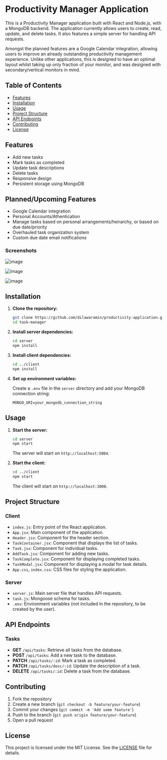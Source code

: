 # Productivity Manager Application

This is a Productivity Manager application built with React and Node.js, with a MongoDB backend. The application currently allows users to create, read, update, and delete tasks. It also features a simple server for handling API requests. 

Amongst the planned features are a Google Calendar integration, allowing users to improve an already outstanding productivity management experience. Unlike other applications, this is designed to have an optimal layout whilst taking up only fraction of your monitor, and was designed with secondary/vertical monitors in mind. 

## Table of Contents

- [Features](#features)
- [Installation](#installation)
- [Usage](#usage)
- [Project Structure](#project-structure)
- [API Endpoints](#api-endpoints)
- [Contributing](#contributing)
- [License](#license)

## Features

- Add new tasks
- Mark tasks as completed
- Update task descriptions
- Delete tasks
- Responsive design
- Persistent storage using MongoDB

## Planned/Upcoming Features

- Google Calendar integration
- Personal Accounts/Athentication
- Manage tasks based on personal arrangements/heirarchy, or based on due date/priority
- Overhauled task organization system
- Custom due date email notifications

### Screenshots

![image](https://github.com/dilawaramin/Productivity-Application/assets/79779873/0a354061-eb00-4305-844d-a5e9b361f7d3)

![image](https://github.com/dilawaramin/Productivity-Application/assets/79779873/5e986cb5-471c-4c34-a88e-c85f6990b10e)

![image](https://github.com/dilawaramin/Productivity-Application/assets/79779873/61e7f919-f6a6-49ea-91c0-09169f48c90f)

## Installation

1. **Clone the repository:**

    ```bash
    git clone https://github.com/dilawaramin/productivity-application.git
    cd task-manager
    ```

2. **Install server dependencies:**

    ```bash
    cd server
    npm install
    ```

3. **Install client dependencies:**

    ```bash
    cd ../client
    npm install
    ```

4. **Set up environment variables:**

    Create a `.env` file in the `server` directory and add your MongoDB connection string:

    ```env
    MONGO_URI=your_mongodb_connection_string
    ```

## Usage

1. **Start the server:**

    ```bash
    cd server
    npm start
    ```

    The server will start on `http://localhost:5004`.

2. **Start the client:**

    ```bash
    cd ../client
    npm start
    ```

    The client will start on `http://localhost:3000`.

## Project Structure

### Client

- `index.js`: Entry point of the React application.
- `App.jsx`: Main component of the application.
- `Header.jsx`: Component for the header section.
- `TaskContainer.jsx`: Component that displays the list of tasks.
- `Task.jsx`: Component for individual tasks.
- `AddTask.jsx`: Component for adding new tasks.
- `TaskComplete.jsx`: Component for displaying completed tasks.
- `TaskModal.jsx`: Component for displaying a modal for task details.
- `App.css`, `index.css`: CSS files for styling the application.

### Server

- `server.js`: Main server file that handles API requests.
- `task.js`: Mongoose schema for tasks.
- `.env`: Environment variables (not included in the repository, to be created by the user).

## API Endpoints

### Tasks

- **GET** `/api/tasks`: Retrieve all tasks from the database.
- **POST** `/api/tasks`: Add a new task to the database.
- **PATCH** `/api/tasks/:id`: Mark a task as completed.
- **PATCH** `/api/tasks/desc/:id`: Update the description of a task.
- **DELETE** `/api/tasks/:id`: Delete a task from the database.

## Contributing

1. Fork the repository
2. Create a new branch (`git checkout -b feature/your-feature`)
3. Commit your changes (`git commit -m 'Add some feature'`)
4. Push to the branch (`git push origin feature/your-feature`)
5. Open a pull request

## License

This project is licensed under the MIT License. See the [LICENSE](LICENSE) file for details.
